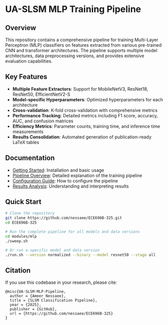 # UA-SLSM MLP Training Pipeline

## Overview

This repository contains a comprehensive pipeline for training Multi-Layer Perceptron (MLP) classifiers on features extracted from various pre-trained CNN and transformer architectures. The pipeline supports multiple model architectures, data preprocessing versions, and provides extensive evaluation capabilities.

## Key Features

- **Multiple Feature Extractors**: Support for MobileNetV3, ResNet18, ResNet50, EfficientNetV2-S
- **Model-specific Hyperparameters**: Optimized hyperparameters for each architecture
- **Cross-validation**: K-fold cross-validation with comprehensive metrics
- **Performance Tracking**: Detailed metrics including F1 score, accuracy, AUC, and confusion matrices
- **Efficiency Metrics**: Parameter counts, training time, and inference time measurements
- **Results Consolidation**: Automated generation of publication-ready LaTeX tables

## Documentation

- [Getting Started](docs/getting_started.md): Installation and basic usage
- [Pipeline Overview](docs/pipeline_overview.md): Detailed explanation of the training pipeline
- [Configuration Guide](docs/configuration.md): How to configure the pipeline
- [Results Analysis](docs/results_analysis.md): Understanding and interpreting results

## Quick Start

```bash
# Clone the repository
git clone https://github.com/nessaee/ECE696B-325.git
cd ECE696B-325

# Run the complete pipeline for all models and data versions
cd modules/mlp
./sweep.sh

# Or run a specific model and data version
./run.sh --version normalized --binary --model resnet50 --stage all
```

## Citation

If you use this codebase in your research, please cite:

```
@misc{UA-SLSM-MLP-Pipeline,
  author = {Ameer Nessaee},
  title = {SLSM Classification Pipeline},
  year = {2025},
  publisher = {GitHub},
  url = {https://github.com/nessaee/ECE696B-325}
}
```

<!-- ## License -->

<!-- This project is licensed under the MIT License - see the LICENSE file for details. -->
